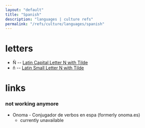 ```yaml
---
layout: "default"
title: "Spanish"
description: "languages | culture refs"
permalink: "/refs/culture/languages/spanish"
---
```


# letters

- Ñ -- [Latin Capital Letter N with Tilde](https://unicode-table.com/en/00D1/)
- ñ -- [Latin Small Letter N with Tilde](https://unicode-table.com/en/00F1/)

# links

### not working anymore

- Onoma - Conjugador de verbos en espa (formerly onoma.es)
    - currently unavailable
